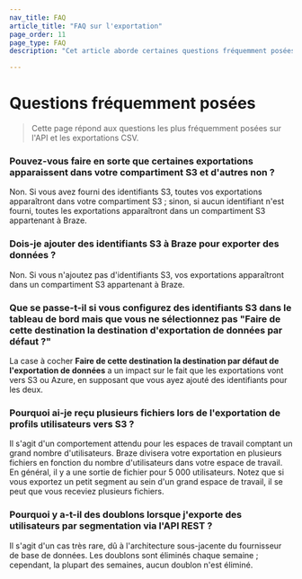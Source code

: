 ```yaml
---
nav_title: FAQ
article_title: "FAQ sur l'exportation"
page_order: 11
page_type: FAQ
description: "Cet article aborde certaines questions fréquemment posées concernant les exportations API et CSV."

---
```


# Questions fréquemment posées

> Cette page répond aux questions les plus fréquemment posées sur l'API et les exportations CSV.

### Pouvez-vous faire en sorte que certaines exportations apparaissent dans votre compartiment S3 et d'autres non ?

Non. Si vous avez fourni des identifiants S3, toutes vos exportations apparaîtront dans votre compartiment S3 ; sinon, si aucun identifiant n'est fourni, toutes les exportations apparaîtront dans un compartiment S3 appartenant à Braze.

### Dois-je ajouter des identifiants S3 à Braze pour exporter des données ?

Non. Si vous n'ajoutez pas d'identifiants S3, vos exportations apparaîtront dans un compartiment S3 appartenant à Braze.

### Que se passe-t-il si vous configurez des identifiants S3 dans le tableau de bord mais que vous ne sélectionnez pas "Faire de cette destination la destination d'exportation de données par défaut ?"

La case à cocher **Faire de cette destination la destination par défaut de l'exportation de données** a un impact sur le fait que les exportations vont vers S3 ou Azure, en supposant que vous ayez ajouté des identifiants pour les deux.

### Pourquoi ai-je reçu plusieurs fichiers lors de l'exportation de profils utilisateurs vers S3 ?

Il s'agit d'un comportement attendu pour les espaces de travail comptant un grand nombre d'utilisateurs. Braze divisera votre exportation en plusieurs fichiers en fonction du nombre d'utilisateurs dans votre espace de travail. En général, il y a une sortie de fichier pour 5 000 utilisateurs. Notez que si vous exportez un petit segment au sein d'un grand espace de travail, il se peut que vous receviez plusieurs fichiers.

### Pourquoi y a-t-il des doublons lorsque j'exporte des utilisateurs par segmentation via l'API REST ?

Il s'agit d'un cas très rare, dû à l'architecture sous-jacente du fournisseur de base de données. Les doublons sont éliminés chaque semaine ; cependant, la plupart des semaines, aucun doublon n'est éliminé.
